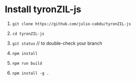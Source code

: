 # Install tyronZIL-js

1. ```git clone https://github.com/julio-cabdu/tyronZIL-js```

2. ```cd tyronZIL-js```

3. ```git status``` // to double-check your branch

4. ```npm install```

5. ```npm run build```

6. ```npm install -g .```
